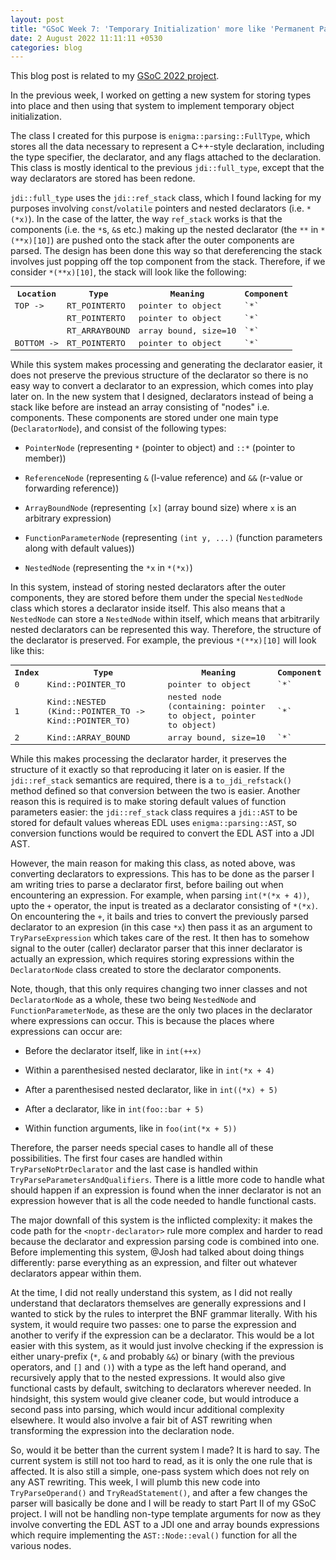 ```yaml
---
layout: post
title: "GSoC Week 7: 'Temporary Initialization' more like 'Permanent Pain'"
date: 2 August 2022 11:11:11 +0530
categories: blog
---
```


This blog post is related to my <a href="https://summerofcode.withgoogle.com/programs/2022/projects/BrXiUNA2">GSoC 2022
project</a>.

In the previous week, I worked on getting a new system for storing types into place and then using that system to implement
temporary object initialization.

The class I created for this purpose is `enigma::parsing::FullType`, which stores all the data necessary to
represent a C++-style declaration, including the type specifier, the declarator, and any flags attached to the declaration.
This class is mostly identical to the previous `jdi::full_type`, except that the way declarators are stored has
been redone.

`jdi::full_type` uses the `jdi::ref_stack` class, which I found lacking for my purposes
involving `const`/`volatile` pointers and nested declarators (i.e. `*(*x)`). In the case
of the latter, the way `ref_stack` works is that the components (i.e. the `*`s, `&`s etc.)
making up the nested declarator (the `**` in `*(**x)[10]`) are pushed onto the stack after the outer
components are parsed. The design has been done this way so that dereferencing the stack involves just popping off the top
component from the stack. Therefore, if we consider `*(**x)[10]`, the stack will look like the following:

<table style="font-family: monospace">
<tr>
<th>Location</th><th>Type</th><th>Meaning</th><th>Component</th>
</tr>
<tr>
<td>TOP -></td><td>RT_POINTERTO</td><td>pointer to object</td><td>`*`</td>
</tr>
<tr>
<td></td><td>RT_POINTERTO</td><td>pointer to object</td><td>`*`</td>
</tr>
<tr>
<td></td><td>RT_ARRAYBOUND</td><td>array bound, size=10</td><td>`*`</td>
</tr>
<tr>
<td>BOTTOM -></td><td>RT_POINTERTO</td><td>pointer to object</td><td>`*`</td>
</tr>
</table>

While this system makes processing and generating the declarator easier, it does not preserve the previous structure
of the declarator so there is no easy way to convert a declarator to an expression, which comes into play later on. In the
new system that I designed, declarators instead of being a stack like before are instead an array consisting of "nodes"
i.e. components. These components are stored under one main type (`DeclaratorNode`), and consist of the following
types:

- `PointerNode` (representing `*` (pointer to object) and `::*` (pointer to member))

- `ReferenceNode` (representing `&` (l-value reference) and `&&` (r-value or forwarding reference))

- `ArrayBoundNode` (representing `[x]` (array bound size) where `x` is an arbitrary expression)

- `FunctionParameterNode` (representing `(int y, ...)` (function parameters along with default values))

- `NestedNode` (representing the `*x` in `*(*x)`)

In this system, instead of storing nested declarators after the outer components, they are
stored before them under the special `NestedNode` class which stores a declarator inside itself. This also means
that a `NestedNode` can store a `NestedNode` within itself, which means that arbitrarily nested declarators
can be represented this way. Therefore, the structure of the declarator is preserved. For example, the previous `*(**x)[10]`
will look like this:

<table style="font-family: monospace">
<tr>
<th>Index</th><th>Type</th><th>Meaning</th><th>Component</th>
</tr>
<tr>
<td>0</td><td>Kind::POINTER_TO</td><td>pointer to object</td><td>`*`</td>
</tr>
<tr>
<td>1</td><td>Kind::NESTED (Kind::POINTER_TO -> Kind::POINTER_TO)</td><td>nested node (containing: pointer to object, pointer to object)</td><td>`*`</td>
</tr>
<tr>
<td>2</td><td>Kind::ARRAY_BOUND</td><td>array bound, size=10</td><td>`*`</td>
</tr>
</table>

While this makes processing the declarator harder, it preserves the structure of it exactly so that reproducing it later
on is easier. If the `jdi::ref_stack` semantics are required, there is a `to_jdi_refstack()` method
defined so that conversion between the two is easier. Another reason this is required is to make storing default values of
function parameters easier: the `jdi::ref_stack` class requires a `jdi::AST` to be stored for default
values whereas EDL uses `enigma::parsing::AST`, so conversion functions would be required to convert the EDL 
AST into a JDI AST.

However, the main reason for making this class, as noted above, was converting declarators to expressions. This has to be
done as the parser I am writing tries to parse a declarator first, before bailing out when encountering an expression. For
example, when parsing `int(*(*x + 4))`, upto the `+` operator, the input is treated as a declarator
consisting of `*(*x)`. On encountering the `+`, it bails and tries to convert the previously parsed
declarator to an expresion (in this case `*x`) then pass it as an argument to `TryParseExpression`
which takes care of the rest. It then has to somehow signal to the outer (caller) declarator parser that this inner declarator
is actually an expression, which requires storing expressions within the `DeclaratorNode` class created to store
the declarator components.

Note, though, that this only requires changing two inner classes and not `DeclaratorNode` as a whole, these two
being `NestedNode` and `FunctionParameterNode`, as these are the only two places in the declarator
where expressions can occur. This is because the places where expressions can occur are:

- Before the declarator itself, like in `int(++x)`

- Within a parenthesised nested declarator, like in `int(*x + 4)`

- After a parenthesised nested declarator, like in `int((*x) + 5)`

- After a declarator, like in `int(foo::bar + 5)`

- Within function arguments, like in `foo(int(*x + 5))`

Therefore, the parser needs special cases to handle all of these possibilities. The first four cases are handled within
`TryParseNoPtrDeclarator` and the last case is handled within `TryParseParametersAndQualifiers`. There
is a little more code to handle what should happen if an expression is found when the inner declarator is not an expression
however that is all the code needed to handle functional casts.

The major downfall of this system is the inflicted complexity: it makes the code path for the `<noptr-declarator>`
rule more complex and harder to read because the declarator and expression parsing code is combined into one. Before implementing
this system, @Josh had talked about doing things differently: parse everything as an expression, and filter out whatever
declarators appear within them.

At the time, I did not really understand this system, as I did not really understand
that declarators themselves are generally expressions and I wanted to stick by the rules to interpret the BNF
grammar literally. With his system, it would require two passes: one to parse the expression and another to verify if
the expression can be a declarator. This would be a lot easier with this system, as it would just involve checking if 
the expression is either unary-prefix (`*`, `&` and probably `&&`) or binary (with the previous
operators, and `[]` and `()`) with a type as the left hand operand, and recursively apply that to
the nested expressions. It would also give functional casts by default, switching to declarators wherever needed. In hindsight,
this system would give cleaner code, but would introduce a second pass into parsing, which would incur additional complexity
elsewhere. It would also involve a fair bit of AST rewriting when transforming the expression into the declaration node.

So, would it be better than the current system I made? It is hard to say. The current system is still not too hard to read,
as it is only the one rule that is affected. It is also still a simple, one-pass system which does not rely on any AST
rewriting. This week, I will plumb this new code into `TryParseOperand()` and `TryReadStatement()`,
and after a few changes the parser will basically be done and I will be ready to start Part II of my GSoC project. I will
not be handling non-type template arguments for now as they involve converting the EDL AST to a JDI one and array bounds
expressions which require implementing the `AST::Node::eval()` function for all the various nodes.
